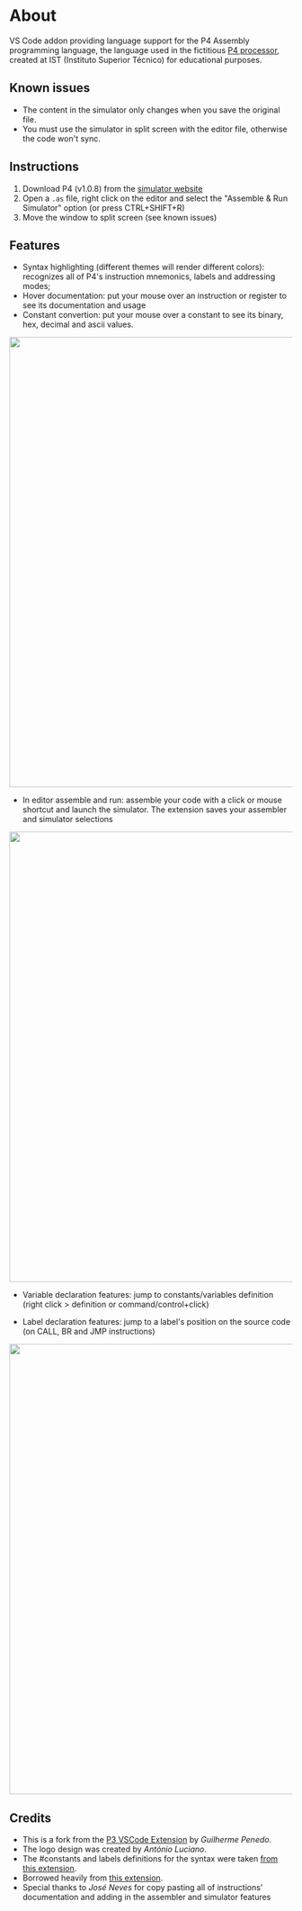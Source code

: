 # About

VS Code addon providing language support for the P4 Assembly programming language, the language used in the fictitious [P4 processor](http://p4.rnl.tecnico.ulisboa.pt/), created at IST (Instituto Superior Técnico) for educational purposes.

## Known issues

- The content in the simulator only changes when you save the original file.
- You must use the simulator in split screen with the editor file, otherwise the code won't sync.

## Instructions

1. Download P4 (v1.0.8) from the [simulator website](http://p4.rnl.tecnico.ulisboa.pt/dist/)
2. Open a `.as` file, right click on the editor and select the "Assemble & Run Simulator" option (or press CTRL+SHIFT+R)
3. Move the window to split screen (see known issues)

## Features

- Syntax highlighting (different themes will render different colors): recognizes all of P4's instruction mnemonics, labels and addressing modes;
- Hover documentation: put your mouse over an instruction or register to see its documentation and usage
- Constant convertion: put your mouse over a constant to see its binary, hex, decimal and ascii values.

<img src="https://raw.githubusercontent.com/guipenedo/P3-Assembly/master/media/docs%26constants.gif" width="800">

- In editor assemble and run: assemble your code with a click or mouse shortcut and launch the simulator. The extension saves your assembler and simulator selections

<img src="https://raw.githubusercontent.com/guipenedo/P3-Assembly/master/media/assembler%26simulator.gif" width="800">

- Variable declaration features: jump to constants/variables definition (right click > definition or command/control+click)

- Label declaration features: jump to a label's position on the source code (on CALL, BR and JMP instructions)

<img src="https://raw.githubusercontent.com/guipenedo/P3-Assembly/master/media/labels%26vars.gif" width="800">

## Credits

- This is a fork from the [P3 VSCode Extension](https://github.com/guipenedo/P3-Assembly) by _Guilherme Penedo_.
- The logo design was created by _António Luciano_.
- The #constants and labels definitions for the syntax were taken [from this extension](https://github.com/13xforever/x86_64-assembly-vscode).
- Borrowed heavily from [this extension](https://github.com/prb28/vscode-amiga-assembly).
- Special thanks to _José Neves_ for copy pasting all of instructions' documentation and adding in the assembler and simulator features
